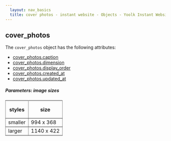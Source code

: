 ```yaml
---
  layout: nav_basics
  title: cover photos - instant website - Objects - Yoolk Instant Website Themes
---
```


<h2 class="section-title">cover_photos</h2>

The <code>cover_photos</code> object has the following attributes:

<div class="panel">
  <div class="panel-body">
    <ul>
      <li>
        <a href="#caption">cover_photos.caption</a>
      </li>
      <li>
        <a href="#dimension">cover_photos.dimension</a>
      </li>
      <li>
        <a href="#display_order">cover_photos.display_order</a>
      </li>
      <li>
        <a href="#created_at">cover_photos.created_at</a>
      </li>
      <li>
        <a href="#updated_at">cover_photos.updated_at</a>
      </li>
    </ul>
  </div>
</div>

<h5 class="sub-section-title">
  Parameters: image sizes
</h5>
<table class="table" rules="all" frame="void">
  <tr>
    <th height="56">styles</th>
    <th>size</th>
  </tr>
  <tr>
    <td>smaller</td>
    <td>994 x 368</td>
  </tr>
  <tr>
    <td>larger</td>
    <td>1140 x 422</td>
  </tr>
</table>